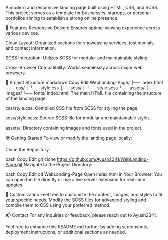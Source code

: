 A modern and responsive landing page built using HTML, CSS, and SCSS. This project serves as a template for businesses, startups, or personal portfolios aiming to establish a strong online presence.

🚀 Features
Responsive Design: Ensures optimal viewing experience across various devices.

Clean Layout: Organized sections for showcasing services, testimonials, and contact information.

SCSS Integration: Utilizes SCSS for modular and maintainable styling.

Cross-Browser Compatibility: Works seamlessly across major web browsers.

📁 Project Structure
markdown
Copy
Edit
WebLanding-Page/
├── index.html
├── css/
│   └── style.css
├── scss/
│   └── style.scss
└── assets/
    ├── images/
    └── fonts/
index.html: The main HTML file containing the structure of the landing page.

css/style.css: Compiled CSS file from SCSS for styling the page.

scss/style.scss: Source SCSS file for modular and maintainable styles.

assets/: Directory containing images and fonts used in the project.

🛠️ Getting Started
To view or modify the landing page locally:

Clone the Repository:

bash
Copy
Edit
git clone https://github.com/Ayush2341/WebLanding-Page.git
Navigate to the Project Directory:

bash
Copy
Edit
cd WebLanding-Page
Open index.html in Your Browser: You can open the file directly or use a live server extension for real-time updates.

🎨 Customization
Feel free to customize the content, images, and styles to fit your specific needs. Modify the SCSS files for advanced styling and compile them to CSS using your preferred method.

📬 Contact
For any inquiries or feedback, please reach out to Ayush2341.

Feel free to enhance this README.md further by adding screenshots, deployment instructions, or additional sections as needed.
